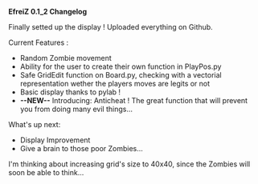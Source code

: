  **EfreiZ 0.1_2 Changelog**
 
 Finally setted up the display !
 Uploaded everything on Github.
 
Current Features :

- Random Zombie movement
- Ability for the user to create their own function in PlayPos.py
- Safe GridEdit function on Board.py, checking with a vectorial representation wether the players moves are legits or not
- Basic display thanks to pylab !
- **--NEW--** Introducing: Anticheat ! The great function that will prevent you from doing many evil things...

What's up next:

- Display Improvement
- Give a brain to those poor Zombies...


I'm thinking about increasing grid's size to 40x40, since the Zombies will soon be able to think...
